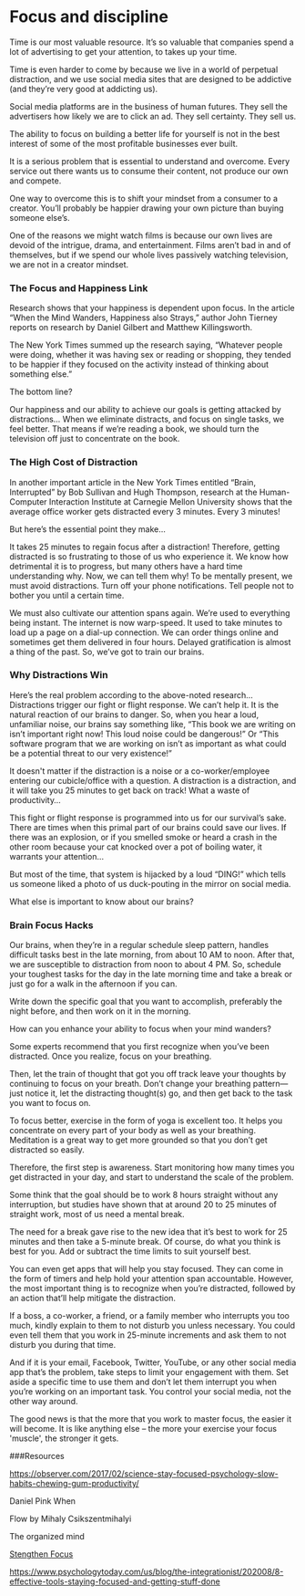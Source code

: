 ﻿# Focus and discipline

Time is our most valuable resource. It’s so valuable that companies spend a lot of advertising to get your attention, to takes up your time.

Time is even harder to come by because we live in a world of perpetual distraction, and we use social media sites that are designed to be addictive (and they’re very good at addicting us). 

Social media platforms are in the business of human futures. They sell the advertisers how likely we are to click an ad. They sell certainty. They sell us.

The ability to focus on building a better life for yourself is not in the best interest of some of the most profitable businesses ever built. 

It is a serious problem that is essential to understand and overcome. Every service out there wants us to consume their content, not produce our own and compete.

One way to overcome this is to shift your mindset from a consumer to a creator. You’ll probably be happier drawing your own picture than buying someone else’s. 

One of the reasons we might watch films is because our own lives are devoid of the intrigue, drama, and entertainment. Films aren’t bad in and of themselves, but if we spend our whole lives passively watching television, we are not in a creator mindset.

### The Focus and Happiness Link

Research shows that your happiness is dependent upon focus. In the article “When the Mind Wanders, Happiness also Strays,” author John Tierney reports on research by Daniel Gilbert and Matthew Killingsworth. 

The New York Times summed up the research saying, “Whatever people were doing, whether it was having sex or reading or shopping, they tended to be happier if they focused on the activity instead of thinking about something else.”

The bottom line? 

Our happiness and our ability to achieve our goals is getting attacked by distractions… When we eliminate distracts, and focus on single tasks, we feel better. That means if we’re reading a book, we should turn the television off just to concentrate on the book.

### The High Cost of Distraction

In another important article in the New York Times entitled “Brain, Interrupted” by Bob Sullivan and Hugh Thompson, research at the Human-Computer Interaction Institute at Carnegie Mellon University shows that the average office worker gets distracted every 3 minutes. Every 3 minutes!

But here’s the essential point they make…

It takes 25 minutes to regain focus after a distraction!
Therefore, getting distracted is so frustrating to those of us who experience it. We know how detrimental it is to progress, but many others have a hard time understanding why. Now, we can tell them why! To be mentally present, we must avoid distractions. Turn off your phone notifications. Tell people not to bother you until a certain time.

We must also cultivate our attention spans again. We’re used to everything being instant. The internet is now warp-speed. It used to take minutes to load up a page on a dial-up connection. We can order things online and sometimes get them delivered in four hours. Delayed gratification is almost a thing of the past. So, we’ve got to train our brains. 

### Why Distractions Win

Here’s the real problem according to the above-noted research… 
Distractions trigger our fight or flight response. We can’t help it. It is the natural reaction of our brains to danger. So, when you hear a loud, unfamiliar noise, our brains say something like, “This book we are writing on isn’t important right now! This loud noise could be dangerous!” Or “This software program that we are working on isn’t as important as what could be a potential threat to our very existence!” 

It doesn't matter if the distraction is a noise or a co-worker/employee entering our cubicle/office with a question. A distraction is a distraction, and it will take you 25 minutes to get back on track! What a waste of productivity… 

This fight or flight response is programmed into us for our survival’s sake. There are times when this primal part of our brains could save our lives. If there was an explosion, or if you smelled smoke or heard a crash in the other room because your cat knocked over a pot of boiling water, it warrants your attention…

But most of the time, that system is hijacked by a loud “DING!” which tells us someone liked a photo of us duck-pouting in the mirror on social media. 

What else is important to know about our brains?

### Brain Focus Hacks

Our brains, when they’re in a regular schedule sleep pattern, handles difficult tasks best in the late morning, from about 10 AM to noon. After that, we are susceptible to distraction from noon to about 4 PM. So, schedule your toughest tasks for the day in the late morning time and take a break or just go for a walk in the afternoon if you can.

Write down the specific goal that you want to accomplish, preferably the night before, and then work on it in the morning. 

How can you enhance your ability to focus when your mind wanders? 

Some experts recommend that you first recognize when you’ve been distracted. Once you realize, focus on your breathing. 

Then, let the train of thought that got you off track leave your thoughts by continuing to focus on your breath. Don’t change your breathing pattern—just notice it, let the distracting thought(s) go, and then get back to the task you want to focus on.

To focus better, exercise in the form of yoga is excellent too. It helps you concentrate on every part of your body as well as your breathing. Meditation is a great way to get more grounded so that you don’t get distracted so easily. 

Therefore, the first step is awareness. Start monitoring how many times you get distracted in your day, and start to understand the scale of the problem. 

Some think that the goal should be to work 8 hours straight without any interruption, but studies have shown that at around 20 to 25 minutes of straight work, most of us need a mental break. 

The need for a break gave rise to the new idea that it’s best to work for 25 minutes and then take a 5-minute break. Of course, do what you think is best for you. Add or subtract the time limits to suit yourself best. 

You can even get apps that will help you stay focused. They can come in the form of timers and help hold your attention span accountable. However, the most important thing is to recognize when you’re distracted, followed by an action that’ll help mitigate the distraction. 

If a boss, a co-worker, a friend, or a family member who interrupts you too much, kindly explain to them to not disturb you unless necessary. You could even tell them that you work in 25-minute increments and ask them to not disturb you during that time.
 
And if it is your email, Facebook, Twitter, YouTube, or any other social media app that’s the problem, take steps to limit your engagement with them. Set aside a specific time to use them and don’t let them interrupt you when you’re working on an important task. You control your social media, not the other way around.

The good news is that the more that you work to master focus, the easier it will become. It is like anything else – the more your exercise your focus 'muscle', the stronger it gets. 







###Resources

https://observer.com/2017/02/science-stay-focused-psychology-slow-habits-chewing-gum-productivity/

Daniel Pink When

Flow by Mihaly Csikszentmihalyi

The organized mind

[Stengthen Focus](https://www.psychologytoday.com/us/blog/the-brain-and-emotional-intelligence/201310/the-four-basic-moves-strengthen-focus)

https://www.psychologytoday.com/us/blog/the-integrationist/202008/8-effective-tools-staying-focused-and-getting-stuff-done
